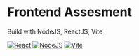 # Frontend Assesment
Build with NodeJS, ReactJS, Vite


[![React](https://skillicons.dev/icons?i=react&perline=1)](https://skillicons.dev)
[![NodeJS](https://skillicons.dev/icons?i=nodejs&perline=1)](https://skillicons.dev)
[![Vite](https://skillicons.dev/icons?i=vite&perline=1)](https://skillicons.dev)

